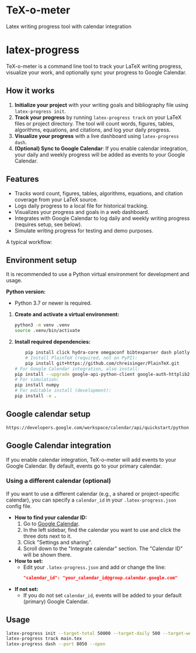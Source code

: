 # TeX-o-meter
Latex writing progress tool with calendar integration


# latex-progress

TeX-o-meter is a command line tool to track your LaTeX writing progress, visualize your work, and optionally sync your progress to Google Calendar.

## How it works

1. **Initialize your project** with your writing goals and bibliography file using `latex-progress init`.
2. **Track your progress** by running `latex-progress track` on your LaTeX files or project directory. The tool will count words, figures, tables, algorithms, equations, and citations, and log your daily progress.
3. **Visualize your progress** with a live dashboard using `latex-progress dash`.
4. **(Optional) Sync to Google Calendar**: If you enable calendar integration, your daily and weekly progress will be added as events to your Google Calendar.

## Features

- Tracks word count, figures, tables, algorithms, equations, and citation coverage from your LaTeX source.
- Logs daily progress to a local file for historical tracking.
- Visualizes your progress and goals in a web dashboard.
- Integrates with Google Calendar to log daily and weekly writing progress (requires setup, see below).
- Simulate writing progress for testing and demo purposes.

A typical workflow:

## Environment setup

It is recommended to use a Python virtual environment for development and usage.

**Python version:**

- Python 3.7 or newer is required.

1. **Create and activate a virtual environment:**

	```bash
	python3 -m venv .venv
	source .venv/bin/activate
	```

2. **Install required dependencies:**

	```bash
		pip install click hydra-core omegaconf bibtexparser dash plotly pandas
		# Install PlainTeX (required, not on PyPI):
		pip install git+https://github.com/chreisinger/PlainTeX.git
	# For Google Calendar integration, also install:
	pip install --upgrade google-api-python-client google-auth-httplib2 google-auth-oauthlib
	# For simulation:
	pip install numpy
	# For editable install (development):
	pip install -e .
	```
## Google calendar setup
```
https://developers.google.com/workspace/calendar/api/quickstart/python
```

## Google Calendar integration

If you enable calendar integration, TeX-o-meter will add events to your Google Calendar. By default, events go to your primary calendar.

### Using a different calendar (optional)

If you want to use a different calendar (e.g., a shared or project-specific calendar), you can specify a `calendar_id` in your `.latex-progress.json` config file.

- **How to find your calendar ID:**
	1. Go to [Google Calendar](https://calendar.google.com/).
	2. In the left sidebar, find the calendar you want to use and click the three dots next to it.
	3. Click "Settings and sharing".
	4. Scroll down to the "Integrate calendar" section. The "Calendar ID" will be shown there.
- **How to set:**
	- Edit your `.latex-progress.json` and add or change the line:
	  ```json
	  "calendar_id": "your_calendar_id@group.calendar.google.com"
	  ```
- **If not set:**
	- If you do not set `calendar_id`, events will be added to your default (primary) Google Calendar.

## Usage

```bash
latex-progress init --target-total 50000 --target-daily 500 --target-weekly 3500 --bib references.bib --calendar google
latex-progress track main.tex
latex-progress dash --port 8050 --open
```